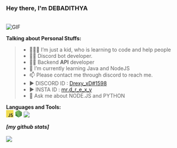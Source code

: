### Hey there, I'm DEBADITHYA

<br>

<img height="250" align="" alt="GIF" src="https://c.tenor.com/1mwdqr51emcAAAAM/test-typing.gif" />

**Talking about Personal Stuffs:**

> - 👨🏽‍💻 I’m just a kid, who is learning to code and help people <br>
> - 👨🏽‍ Discord bot developer. <br>
> - 👨🏽‍ Backend **API** developer <br>
> - 🌱 I’m currently learning Java and NodeJS <br>
> - 📫 Please contact me through discord to reach me.<br>
> - ▶️ DISCORD ID : [Drexy_xD#1598](https://discord.com/users/983787597627273267)<br>
> - ▶️ INSTA ID : [mr.d_r_e_x_y](https://www.instagram.com/mr.d_r_e_x_y/)
> - 💬 Ask me about NODE.JS and PYTHON

**Languages and Tools:**  
<code><img height="20" src="https://raw.githubusercontent.com/github/explore/80688e429a7d4ef2fca1e82350fe8e3517d3494d/topics/javascript/javascript.png"></code>
<code><img height="20" src="https://raw.githubusercontent.com/github/explore/80688e429a7d4ef2fca1e82350fe8e3517d3494d/topics/nodejs/nodejs.png"></code>
<code><img height="20" src="https://upload.wikimedia.org/wikipedia/commons/thumb/0/0a/Python.svg/1200px-Python.svg.png"></code>



***[my github stats]***<br><br>
<code><img height="150" src="https://github-readme-stats.vercel.app/api?username=DREXYOP&show_icons=true&theme=radical&count_private=true&include_all_commits=true">

